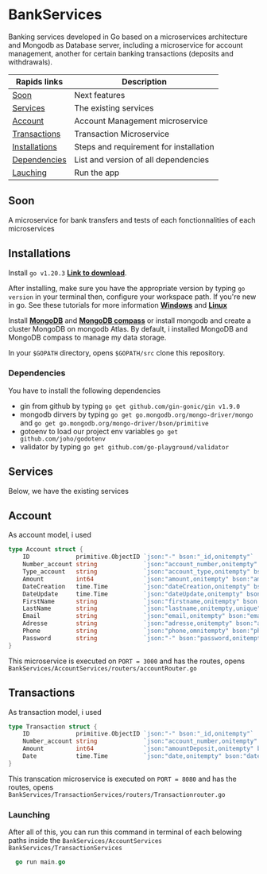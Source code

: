 # BankServices

Banking services developed in Go based on a microservices architecture and Mongodb as Database server, including a microservice for account management, another for certain banking transactions (deposits and withdrawals).

| Rapids links | Description |
| -------- | ----------- |
|  [Soon](#Soon) | Next features |
|  [Services](#Services)| The existing services |
|  [Account](#Account) | Account Management microservice |
|  [Transactions](#Transactions) | Transaction Microservice |
|  [Installations](#Installations) | Steps and requirement for installation |
|  [Dependencies](#Dependencies) | List and version of all dependencies |
|  [Lauching](#Lauching) | Run the app |

## Soon

A microservice for bank transfers and tests of each fonctionnalities of each microservices

## Installations

Install `go v1.20.3` [**Link to download**](https://go.dev/doc/install).

After installing, make sure you have the appropriate version by typing `go version` in your terminal then, configure your workspace path. If you're new in go. See these tutorials for more information [**Windows**](https://www.youtube.com/watch?v=kjr3mOPv8Sk) and [**Linux**](https://fr.techtribune.net/linux/comment-installer-golang-langage-de-programmation-go-sous-linux/484285/)

Install [**MongoDB**](https://www.mongodb.com/try/download/community) and [**MongoDB compass**](https://www.mongodb.com/try/download/compass) or install mongodb and create a cluster MongoDB on mongodb Atlas. By default, i installed MongoDB and MongoDB compass to manage my data storage.

In your `$GOPATH` directory, opens `$GOPATH/src` clone this repository.

### Dependencies

You have to install the following dependencies

* gin from github by typing `go get github.com/gin-gonic/gin v1.9.0`
* mongodb dirvers by typing `go get go.mongodb.org/mongo-driver/mongo`  and  `go get go.mongodb.org/mongo-driver/bson/primitive`
* gotoenv to load our project env variables `go get github.com/joho/godotenv`
* validator by typing `go get github.com/go-playground/validator`

## Services

Below, we have the existing services

## Account

As account model, i used
```Go
type Account struct {
	ID             primitive.ObjectID `json:"-" bson:"_id,onitempty"`
	Number_account string             `json:"account_number,onitempty" bson:"account_number,onitempty,unique"`
	Type_account   string             `json:"account_type,onitempty" bson:"account_type,onitempty"`
	Amount         int64              `json:"amount,onitempty" bson:"amount,onitempty"`
	DateCreation   time.Time          `json:"dateCreation,onitempty" bson:"dateCreation,onitempty"`
	DateUpdate     time.Time          `json:"dateUpdate,onitempty" bson:"dateUpdate,onitempty"`
	FirstName      string             `json:"firstname,onitempty" bson:"firstname,onitempty"`
	LastName       string             `json:"lastname,onitempty,unique" bson:"lastname,onitempty"`
	Email          string             `json:"email,onitempty" bson:"email,onitempty,unique"`
	Adresse        string             `json:"adresse,onitempty" bson:"adresse,onitempty,unique"`
	Phone          string             `json:"phone,omnitempty" bson:"phone,onitempty,unique"`
	Password       string             `json:"-" bson:"password,onitempty"`
}
```
This microservice is executed on `PORT = 3000` and has the routes, opens ` BankServices/AccountServices/routers/accountRouter.go`

## Transactions

As transaction model, i used
```Go
type Transaction struct {
	ID             primitive.ObjectID `json:"-" bson:"_id,onitempty"`
	Number_account string             `json:"account_number,onitempty" bson:"account_number,onitempty,unique"`
	Amount         int64              `json:"amountDeposit,onitempty" bson:"amountDeposit,onitempty"`
	Date           time.Time          `json:"date,onitempty" bson:"date,onitempty"`
}
```
This transcation microservice is executed on `PORT = 8080` and has the routes, opens `BankServices/TransactionServices/routers/Transactionrouter.go`

### Launching

After all of this, you can run this command in terminal of each belowing paths inside the `BankServices/AccountServices ` `BankServices/TransactionServices`

```Go 
  go run main.go 
``` 
